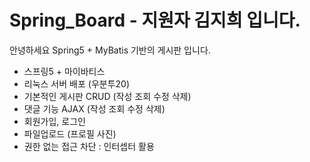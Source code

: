 # Spring_Board - 지원자 김지희 입니다.


안녕하세요 Spring5 + MyBatis 기반의 게시판 입니다.

- 스프링5 + 마이바티스
- 리눅스 서버 배포 (우분투20)
- 기본적인 게시판 CRUD (작성 조회 수정 삭제)
- 댓글 기능 AJAX (작성 조회 수정 삭제)
- 회원가입, 로그인
- 파일업로드 (프로필 사진)
- 권한 없는 접근 차단 : 인터셉터 활용
